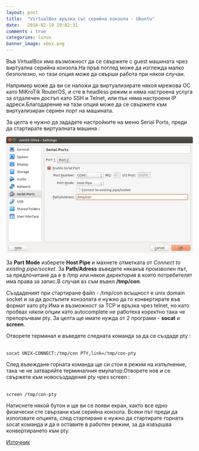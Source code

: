 ```yaml
---
layout: post
title:  "VirtualBox връзка със серийна конзола - Ubuntu"
date:   2016-02-19 19:02:31
comments : true
categories: linux
banner_image: vbox.png
---
```


Във VirtualBox има възможност да се свържете с guest машината чрез виртуална серийна конзола.На пръв поглед може да изглежда малко безполезно, но тази опция може да свърши работа при някои случаи.

Например може да ви се наложи да виртуализирате някоя мрежова ОС като МiKroTik RouterOS, и сте в headless режим и няма настроена услуга за отдалечен достъп като SSH и Telnet, или пък няма настроени IP адреси.Благодарение на тази опция може да се свържете към виртуализиран сериен порт на машината.

За целта е нужно да зададете настройките на меню Serial Ports, преди да стартирате виртуалната машина :

![console](https://github.com/etem/etem.github.io/raw/master/assets/images/vboxconsole.png)


За **Port Mode** изберете **Host Pipe** и махнете отметката от *Connect to existing pipe/socket*.
За **Path/Adress** въведете някакъв произволен път, за предпочитане да е в /tmp или някоя директория в която потребителят има права за запис.В случая аз съм въвел **/tmp/con**.

Създаденият при стартиране файл - /tmp/con всъщност е unix domain socket и за да достъпите конзолата е нужно да го конвертирате във формат като pty.Има и възможност за TCP и връзка чрез telnet, но като пробвах някои опции като autocomplete не работеха коректно така че препоръчвам pty.
За целта ще имате нужда от 2 програми - **socat** и **screen**.

Отворете терминал и въведете следната команда за да се създаде pty : 

<pre><code>
socat UNIX-CONNECT:/tmp/con PTY,link=/tmp/con-pty
</code></pre>

След въвеждане горната команда ще си стои в режим на изпълнение, така че не затваряйте терминалния емулатор.Отворете нов и се свържете към новосъздадения pty чрез screen : 

<pre><code>
screen /tmp/con-pty
</code></pre>

Натиснете някой бутон и ще ви се появи екран, както все едно физически сте свързани към серийна конзола.
Всеки път преди да използвате опцията, след стартиране е нужно да стартирате горната socat команда и да я оставите в работен режим, за да извършва конвертирането към pty.


[Източник](https://automatthias.wordpress.com/2008/09/13/serial-port-in-virtualbox/)